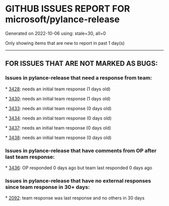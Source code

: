 
# GITHUB ISSUES REPORT FOR microsoft/pylance-release


Generated on 2022-10-06 using: stale=30, all=0


Only showing items that are new to report in past 1 day(s)


---

## FOR ISSUES THAT ARE NOT MARKED AS BUGS:


### Issues in pylance-release that need a response from team:


\* [3428](https://github.com/microsoft/pylance-release/issues/3428 "Missing suggestions for nested neighbor modules."): needs an initial team response (1 days old)

\* [3430](https://github.com/microsoft/pylance-release/issues/3430 "Abnormal memory consumption when used in a root workspace of VS Code"): needs an initial team response (1 days old)

\* [3433](https://github.com/microsoft/pylance-release/issues/3433 "Pylance server crashes and/or doesn't complete run of notebook pane in VS Code using Azure ML compute instance"): needs an initial team response (0 days old)

\* [3434](https://github.com/microsoft/pylance-release/issues/3434 "Errors in bundled stubs showing in workspace"): needs an initial team response (0 days old)

\* [3437](https://github.com/microsoft/pylance-release/issues/3437 "In Japanese please"): needs an initial team response (0 days old)

\* [3438](https://github.com/microsoft/pylance-release/issues/3438 "reportMissingimport"): needs an initial team response (0 days old)

### Issues in pylance-release that have comments from OP after last team response:


\* [3436](https://github.com/microsoft/pylance-release/issues/3436 "Pylance is eagerly and aggressively removing unused imports when saving a module"): OP responded 0 days ago but team last responded 0 days ago

### Issues in pylance-release that have no external responses since team response in 30+ days:


\* [2092](https://github.com/microsoft/pylance-release/issues/2092 "&quot;Code is Unreachable&quot; is showed when code is actually working"): team response was last response and no others in 30 days
